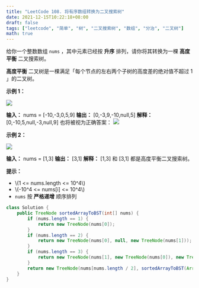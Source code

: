 ```yaml
---
title: "LeetCode 108. 将有序数组转换为二叉搜索树"
date: 2021-12-15T10:22:18+08:00
draft: false
tags: ["leetcode", "简单", "树", "二叉搜索树", "数组", "分治", "二叉树"]
math: true
---
```


给你一个整数数组 `nums` ，其中元素已经按 **升序** 排列，请你将其转换为一棵 **高度平衡** 二叉搜索树。

**高度平衡** 二叉树是一棵满足「每个节点的左右两个子树的高度差的绝对值不超过 1 」的二叉树。

<!--more-->

**示例 1：**

![](https://tategotoazarasi.github.io/images/btree1.jpg)

**输入：** nums = [-10,-3,0,5,9]
**输出：** [0,-3,9,-10,null,5]
**解释：** [0,-10,5,null,-3,null,9] 也将被视为正确答案：
![](https://tategotoazarasi.github.io/images/btree2.jpg)

**示例 2：**

![](https://tategotoazarasi.github.io/images/btree.jpg)

**输入：** nums = [1,3]
**输出：** [3,1]
**解释：** [1,3] 和 [3,1] 都是高度平衡二叉搜索树。

**提示：**

- \\(1 <= nums.length <= 10^4\\)
- \\(-10^4 <= nums[i] <= 10^4\\)
- `nums` 按 **严格递增** 顺序排列

```java
class Solution {
    public TreeNode sortedArrayToBST(int[] nums) {
        if (nums.length == 1) {
            return new TreeNode(nums[0]);
        }
        if (nums.length == 2) {
            return new TreeNode(nums[0], null, new TreeNode(nums[1]));
        }
        if (nums.length == 3) {
            return new TreeNode(nums[1], new TreeNode(nums[0]), new TreeNode(nums[2]));
        }
        return new TreeNode(nums[nums.length / 2], sortedArrayToBST(Arrays.copyOfRange(nums, 0, nums.length / 2)), sortedArrayToBST(Arrays.copyOfRange(nums, nums.length / 2 + 1, nums.length)));
    }
}
```
